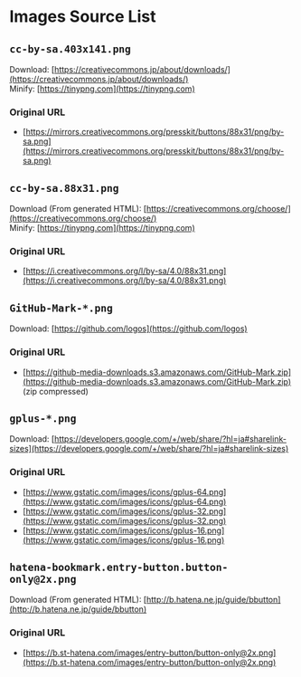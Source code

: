 # Images Source List

## `cc-by-sa.403x141.png`

Download: [https://creativecommons.jp/about/downloads/](https://creativecommons.jp/about/downloads/)  
Minify: [https://tinypng.com](https://tinypng.com)

### Original URL

*   [https://mirrors.creativecommons.org/presskit/buttons/88x31/png/by-sa.png](https://mirrors.creativecommons.org/presskit/buttons/88x31/png/by-sa.png)

## `cc-by-sa.88x31.png`

Download (From generated HTML): [https://creativecommons.org/choose/](https://creativecommons.org/choose/)  
Minify: [https://tinypng.com](https://tinypng.com)

### Original URL

*   [https://i.creativecommons.org/l/by-sa/4.0/88x31.png](https://i.creativecommons.org/l/by-sa/4.0/88x31.png)

## `GitHub-Mark-*.png`

Download: [https://github.com/logos](https://github.com/logos)

### Original URL

*   [https://github-media-downloads.s3.amazonaws.com/GitHub-Mark.zip](https://github-media-downloads.s3.amazonaws.com/GitHub-Mark.zip) (zip compressed)

## `gplus-*.png`

Download: [https://developers.google.com/+/web/share/?hl=ja#sharelink-sizes](https://developers.google.com/+/web/share/?hl=ja#sharelink-sizes)

### Original URL

*   [https://www.gstatic.com/images/icons/gplus-64.png](https://www.gstatic.com/images/icons/gplus-64.png)
*   [https://www.gstatic.com/images/icons/gplus-32.png](https://www.gstatic.com/images/icons/gplus-32.png)
*   [https://www.gstatic.com/images/icons/gplus-16.png](https://www.gstatic.com/images/icons/gplus-16.png)

## `hatena-bookmark.entry-button.button-only@2x.png`

Download (From generated HTML): [http://b.hatena.ne.jp/guide/bbutton](http://b.hatena.ne.jp/guide/bbutton)

### Original URL

*   [https://b.st-hatena.com/images/entry-button/button-only@2x.png](https://b.st-hatena.com/images/entry-button/button-only@2x.png)
